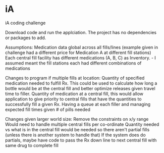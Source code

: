 # iA
iA coding challenge

Download code and run the applciation.  The project has no dependencies or packages to add.

Assumptions:
Medication data global across all fills/lines (example given in challenge had a different price for Medication A at different fill stations)
  Each central fill facility has different medications (A, B, C) as Inventory. - I assumed meant the fill stations each had different combinations of medications

Changes to program if multiple fills at location:
Quantity of specified medication needed to fulfill Rx.  This could be used to calculate how long a bottle would be at the central fill and better optimize releases given travel time to filler.
Quantity of medication at a central fill, this would allow application to give priority to central fills that have the quantities to successfully fill a given Rx.
Having a queue at each filler and managing expected fill times given # of pills needed

Changes given larger world size:
Remove the constraints on x/y range
Would need to handle multiple central fills per co-ordinate 
Quantity needed vs what is in the central fill would be needed so there aren't partial fills (unless there is another system to handle that)
If the system does do partials, maybe have code to pass the Rx down line to next central fill with same drug to complete fill
